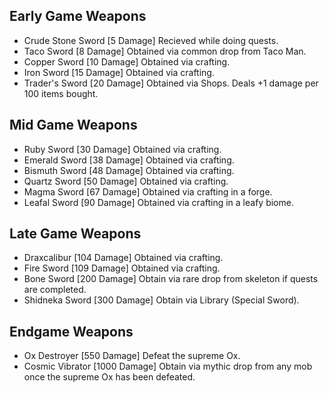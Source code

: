 ## Early Game Weapons
- Crude Stone Sword [5 Damage] Recieved while doing quests.
- Taco Sword [8 Damage] Obtained via common drop from Taco Man.
- Copper Sword [10 Damage] Obtained via crafting.
- Iron Sword [15 Damage] Obtained via crafting.
- Trader's Sword [20 Damage] Obtained via Shops. Deals +1 damage per 100 items bought.
## Mid Game Weapons
- Ruby Sword [30 Damage] Obtained via crafting.
- Emerald Sword [38 Damage] Obtained via crafting.
- Bismuth Sword [48 Damage] Obtained via crafting.
- Quartz Sword [50 Damage] Obtained via crafting.
- Magma Sword [67 Damage] Obtained via crafting in a forge.
- Leafal Sword [90 Damage] Obtained via crafting in a leafy biome.
## Late Game Weapons
- Draxcalibur [104 Damage] Obtained via crafting.
- Fire Sword [109 Damage] Obtained via crafting.
- Bone Sword [200 Damage] Obtain via rare drop from skeleton if quests are completed.
- Shidneka Sword [300 Damage] Obtain via Library (Special Sword).
## Endgame Weapons
- Ox Destroyer [550 Damage] Defeat the supreme Ox.
- Cosmic Vibrator [1000 Damage] Obtain via mythic drop from any mob once the supreme Ox has been defeated.
